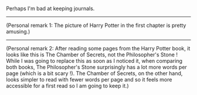 Perhaps I'm bad at keeping journals.

______________

(Personal remark 1: The picture of Harry Potter in the first chapter is pretty amusing.)

______________

(Personal remark 2: After reading some pages from the Harry Potter book, it looks like this is The Chamber of Secrets, not the Philosopher's Stone ! While I was going to replace this as soon as I noticed it, when comparing both books, The Philosopher's Stone surprisingly has a lot more words per page (which is a bit scary !). The Chamber of Secrets, on the other hand, looks simpler to read with fewer words per page and so it feels more accessible for a first read so I am going to keep it.)
